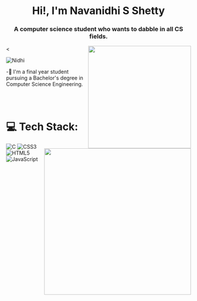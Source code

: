 
<!--

### Hi there 👋,I am Navanidhi S Shetty
- 🌱 I’m currently learning Java and DSA
- 😄 Pronouns: She
-💡I’m currently learning **React**.<br>
-  🔭 I’m currently working on Projects and github
-👯 I’m looking to collaborate on **Full Stack and Devops**.<br>
**Navanidhi/Navanidhi** is a ✨ _special_ ✨ repository because its `README.md` (this file) appears on your GitHub profile.

Here are some ideas to get you started:

- 🔭 I’m currently working on Projects and github
- 🌱 I’m currently learning Java and DSA
- 👯 I’m looking to collaborate on ...
- 🤔 I’m looking for help with ...
- 💬 Ask me about Java,Web development
- 📫 How to reach me: ...
- 😄 Pronouns: ...
- ⚡ Fun fact: ...
![Python](https://img.shields.io/badge/python-3670A0?style=for-the-badge&logo=python&logoColor=ffdd54) ![Bootstrap](https://img.shields.io/badge/bootstrap-%23563D7C.svg?style=for-the-badge&logo=bootstrap&logoColor=white) ![MongoDB](https://img.shields.io/badge/MongoDB-%234ea94b.svg?style=for-the-badge&logo=mongodb&logoColor=white) ![MySQL](https://img.shields.io/badge/mysql-%2300f.svg?style=for-the-badge&logo=mysql&logoColor=white) ![Express.js](https://img.shields.io/badge/express.js-%23404d59.svg?style=for-the-badge&logo=express&logoColor=%2361DAFB)
-->

<div align="center">

</div><h1 align="center">Hi!, I'm Navanidhi S Shetty</h1>
<h3 align="center">A computer science student who wants to dabble in all CS fields.</h3>
 <img align="right" width="280" src="https://github.com/NebulaTris/NebulaTris/assets/94922914/60503578-ac7d-483d-bf6a-0ba07f9b09d7"> 
<img align="right" width="400" src="https://user-images.githubusercontent.com/94922914/233508815-a208793f-7564-4ee8-9a01-1c487e22ccef.gif">
<<p align="left"> <img src="https://komarev.com/ghpvc/?username=Navanishi&label=Profile%20views&color=0e75b6&style=flat" alt="Nidhi" /> </p>

-🔭 I'm a final year student pursuing a Bachelor's degree in Computer Science Engineering.<br>

 



<br><br>

# 💻 Tech Stack:
![C](https://img.shields.io/badge/c-%2300599C.svg?style=for-the-badge&logo=c&logoColor=white)  ![CSS3](https://img.shields.io/badge/css3-%231572B6.svg?style=for-the-badge&logo=css3&logoColor=white) ![HTML5](https://img.shields.io/badge/html5-%23E34F26.svg?style=for-the-badge&logo=html5&logoColor=white) ![JavaScript](https://img.shields.io/badge/javascript-%23323330.svg?style=for-the-badge&logo=javascript&logoColor=%23F7DF1E) 


